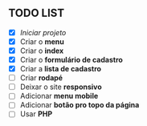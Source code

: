 ## TODO LIST

- [x] *Iniciar projeto*
- [X] Criar o **menu**
- [X] Criar o **index**
- [X] Criar o **formulário de cadastro**
- [X] Criar a **lista de cadastro**
- [ ] Criar **rodapé**
- [ ] Deixar o site **responsivo**
- [ ] Adicionar **menu mobile**
- [ ] Adicionar **botão pro topo da página**
- [ ] Usar **PHP**
